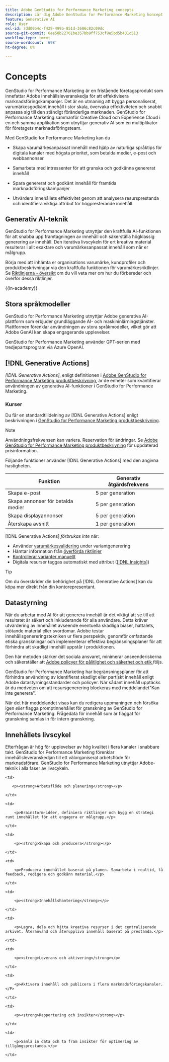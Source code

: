 ```yaml
---
title: Adobe GenStudio for Performance Marketing concepts
description: Lär dig Adobe GenStudio for Performance Marketing koncept och termer.
feature: Generative AI
role: User
exl-id: 7dd00b4c-f429-499b-851d-3606c82c09dc
source-git-commit: 6ee58b22761be357bb9ff753cf9e5bd5b431c513
workflow-type: tm+mt
source-wordcount: '698'
ht-degree: 0%

---
```


# Concepts

GenStudio for Performance Marketing är en fristående företagsprodukt som innefattar Adobe innehållsleveranskedja för att effektivisera marknadsföringskampanjer. Det är en utmaning att bygga personaliserat, varumärkesgodkänt innehåll i stor skala, övervaka effektiviteten och snabbt anpassa sig till den ständigt föränderliga marknaden. GenStudio for Performance Marketing sammanför Creative Cloud och Experience Cloud i en och samma applikation som utnyttjar generativ AI som en multiplikator för företagets marknadsföringsteam.

Med GenStudio for Performance Marketing kan du

* Skapa varumärkesanpassat innehåll med hjälp av naturliga språktips för digitala kanaler med högsta prioritet, som betalda medier, e-post och webbannonser

* Samarbeta med intressenter för att granska och godkänna genererat innehåll
* Spara genererat och godkänt innehåll för framtida marknadsföringskampanjer
* Utvärdera innehållets effektivitet genom att analysera resursprestanda och identifiera viktiga attribut för högpresterande innehåll

## Generativ AI-teknik

GenStudio for Performance Marketing utnyttjar den kraftfulla AI-funktionen för att snabba upp framtagningen av innehåll och säkerställa högklassig generering av innehåll. Den iterativa livscykeln för ert kreativa material resulterar i allt exaktare och varumärkesanpassat innehåll som når er målgrupp.

Börja med att inhämta er organisations varumärke, kundprofiler och produktbeskrivningar via den kraftfulla funktionen för varumärkesriktlinjer. Se [Riktlinjerna - översikt](../user-guide/guidelines/overview.md) om du vill veta mer om hur du förbereder och överför dessa riktlinjer.

{{in-academy}}

## Stora språkmodeller

GenStudio for Performance Marketing utnyttjar Adobe generativa AI-plattform som erbjuder grundläggande AI- och maskininlärningstjänster. Plattformen förenklar användningen av stora språkmodeller, vilket gör att Adobe GenAI kan skapa engagerande upplevelser.

GenStudio for Performance Marketing använder GPT-serien med tredjepartsprogram via Azure OpenAI.<!-- Claude, and Gemini models. -->

## [!DNL Generative Actions]

_[!DNL Generative Actions]_, enligt definitionen i [Adobe GenStudio for Performance Marketing produktbeskrivning](https://helpx.adobe.com/se/legal/product-descriptions/adobe-genstudio-for-performance-marketing---product-description.html), är de enheter som kvantifierar användningen av generativa AI-funktioner i GenStudio for Performance Marketing.

<!-- Add example about usage mode?
Where users check how many generative actions they have left
How they re-up their genactions
If genactions roll over month to month or not -->

### Kurser

Du får en standardtilldelning av [!DNL Generative Actions] enligt beskrivningen i [GenStudio for Performance Marketing produktbeskrivning](https://helpx.adobe.com/se/legal/product-descriptions/adobe-genstudio-for-performance-marketing---product-description.html).

>[!NOTE]
>
>Användningsfrekvensen kan variera. Reservation för ändringar. Se [Adobe GenStudio for Performance Marketing produktbeskrivning](https://helpx.adobe.com/se/legal/product-descriptions/adobe-genstudio-for-performance-marketing---product-description.html) för uppdaterad prisinformation.

Följande funktioner använder [!DNL Generative Actions] med den angivna hastigheten.

| Funktion | Generativ åtgärdsfrekvens |
| -----------------------  | ------------------ |
| Skapa e-post | 5 per generation |
| Skapa annonser för betalda medier | 5 per generation |
| Skapa displayannonser | 5 per generation |
| Återskapa avsnitt | 1 per generation |

<!-- | Generate on-brand images | 1 per prompt  |
| Translation              | 1 per prompt  |
| Video: ADLS              | 1 per prompt  |
| Video: TTS + Avatar      | 1 per prompt  | -->

[!DNL Generative Actions] _förbrukas inte_ när:

* Använder [varumärkesvalidering](/help/user-guide/guidelines/brand-validation.md) under variantgenerering
* Hämtar information från [överförda riktlinjer](/help/user-guide/guidelines/add-guidelines.md)
* [Kontrollerar varianter manuellt](/help/user-guide/guidelines/brand-validation.md#improve-brand-alignment)
* Digitala resurser taggas automatiskt med attribut ([[!DNL Insights]](/help/user-guide/insights/overview.md))

>[!TIP]
>
>Om du överskrider din behörighet på [!DNL Generative Actions] kan du köpa mer direkt från din kontorepresentant.

## Datastyrning

När du arbetar med AI för att generera innehåll är det viktigt att se till att resultatet är säkert och inkluderande för alla användare. Detta kräver utvärdering av innehållet avseende eventuella skadliga biaser, hattalets, stötande material eller svordomar. Adobe testar innehållsgenereringstekniken ur flera perspektiv, genomför omfattande etiska granskningar och implementerar effektiva begränsningsplaner för att förhindra att skadligt innehåll uppstår i produktionen.

Den här metoden stärker det sociala ansvaret, minimerar anseenderiskerna och säkerställer att [Adobe policyer för pålitlighet och säkerhet och etik ](https://www.adobe.com/content/dam/cc/en/ai-ethics/pdfs/Adobe-AI-Ethics-Principles.pdf) följs.

GenStudio for Performance Marketing har begränsningsplaner för att förhindra användning av identifierat skadligt eller partiskt innehåll enligt Adobe datastyrningsstandarder och policyer. När sådant innehåll upptäcks är du medveten om att resursgenerering blockeras med meddelandet&quot;Kan inte generera&quot;.

När det här meddelandet visas kan du redigera uppmaningen och försöka igen _eller_ flagga promptinnehållet för granskning av GenStudio for Performance Marketing. Frågedata för innehåll som är flaggat för granskning samlas in för intern granskning.

## Innehållets livscykel

Efterfrågan är hög för upplevelser av hög kvalitet i flera kanaler i snabbare takt. GenStudio for Performance Marketing förenklar innehållsleveranskedjan till ett välorganiserat arbetsflöde för marknadsförare. GenStudio for Performance Marketing utnyttjar Adobe-teknik i alla faser av livscykeln.

<table style="table-layout:auto">

<tr style="border: 0;">

    <td>

       <p><strong>Arbetsflöde och planering</strong></p>

    </td>

    <td>

        <p>Brainstorm-idéer, definiera riktlinjer och bygg en strategi runt innehållet för att engagera er målgrupp.</p>

    </td>

</tr>

<tr style="border: 0;">

    <td>

        <p><strong>Skapa och producera</strong></p>

    </td>

    <td>

        <p>Producera innehållet baserat på planen. Samarbeta i realtid, få feedback, redigera och godkänn material.</p>

    </td>

</tr>

<tr style="border: 0;">

    <td>

        <p><strong>Innehållshantering</strong></p>

    </td>

    <td>

        <p>Lagra, dela och hitta kreativa resurser i det centraliserade arkivet. Återanvänd och återuppliva innehåll baserat på prestanda.</p>

    </td>

</tr>

<tr style="border: 0;">

    <td>

        <p><strong>Leverans och aktivering</strong></p>

    </td>

    <td>

        <p>Aktivera innehåll och publicera i flera marknadsföringskanaler.</P>

    </td>

</tr>

<tr style="border: 0;">

    <td>

        <p><strong>Rapportering och insikter</strong></p>

    </td>

    <td>

        <p>Samla in data och ta fram insikter för optimering av tillgångsprestanda.</p>

    </td>

</tr>

</table>
